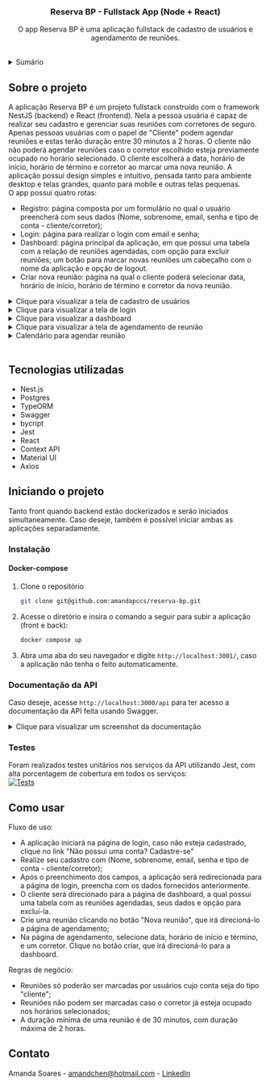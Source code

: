 <!-- PROJECT LOGO -->
<br />
<div align="center">
<h3 align="center">Reserva BP - Fullstack App (Node + React)</h3>

  <p align="center">
    O app Reserva BP é uma aplicação fullstack de cadastro de usuários e agendamento de reuniões.
    <br />
    <br />
  </p>
</div>



<!-- TABLE OF CONTENTS -->
<details>
  <summary>Sumário</summary>
  <ol>
    <li>
      <a href="#sobre-o-projeto">Sobre o projeto</a>
      <ul>
        <li><a href="#tecnologias-utilizadas">Tecnologias utilizadas</a></li>
      </ul>
    </li>
    <li>
      <a href="#iniciando-o-projeto">Iniciando o projeto</a>
      <ul>
        <li><a href="#instalação">Instalação</a></li>
      </ul>
    </li>
    <li><a href="#como-usar">Como usar</a></li>
  </ol>
</details>



<!-- ABOUT THE PROJECT -->
## Sobre o projeto

A aplicação Reserva BP é um projeto fullstack construído com o framework NestJS (backend) e React (frontend). Nela a pessoa usuária é capaz de realizar seu cadastro e gerenciar suas reuniões com corretores de seguro.
Apenas pessoas usuárias com o papel de "Cliente" podem agendar reuniões e estas terão duração entre 30 minutos a 2 horas. O cliente não não poderá agendar reuniões caso o corretor escolhido esteja previamente ocupado no horário selecionado.
O cliente escolherá a data, horário de início, horário de término e corretor ao marcar uma nova reunião.
A aplicação possui design simples e intuitivo, pensada tanto para ambiente desktop e telas grandes, quanto para mobile e outras telas pequenas.
<br />
O app possui quatro rotas:

* Registro: página composta por um formulário no qual o usuário preencherá com seus dados (Nome, sobrenome, email, senha e tipo de conta - cliente/corretor);
* Login: página para realizar o login com email e senha;
* Dashboard: página principal da aplicação, em que possui uma tabela com a relação de reuniões agendadas, com opção para excluir reuniões; um botão para marcar novas reuniões um cabeçalho com o nome da aplicação e opção de logout.
* Criar nova reunião: página na qual o cliente poderá selecionar data, horário de início, horário de término e corretor da nova reunião.

<details>
<summary>Clique para visualizar a tela de cadastro de usuários</summary>

[![Cadastro][cadastro]](cadastro)

</details>

<details>
<summary>Clique para visualizar a tela de login</summary>

[![Login][login]](login)

</details>

<details>
<summary>Clique para visualizar a dashboard</summary>

[![Dashboard][dashboard]](dashboard)

</details>

<details>
<summary>Clique para visualizar a tela de agendamento de reunião</summary>

[![New meeting][new-meeting]](new-meeting)

</details>

<details>
<summary>Calendário para agendar reunião</summary>

[![New meeting2][new-meeting-2]](new-meeting-2)

</details>
<br />

<!-- TECHNOLOGIES USED -->
## Tecnologias utilizadas

* Nest.js
* Postgres
* TypeORM
* Swagger
* bycript
* Jest
* React
* Context API
* Material UI
* Axios



<!-- GETTING STARTED -->
## Iniciando o projeto

Tanto front quando backend estão dockerizados e serão iniciados simultaneamente. Caso deseje, também é possível iniciar ambas as aplicações separadamente.

### Instalação

#### Docker-compose

1. Clone o repositório
   ```sh
   git clone git@github.com:amandapccs/reserva-bp.git
   ```
2. Acesse o diretório e insira o comando a seguir para subir a aplicação (front e back):
   ```sh
   docker compose up
   ```
3. Abra uma aba do seu navegador e digite `http://localhost:3001/`, caso a aplicação não tenha o feito automaticamente.

### Documentação da API
Caso deseje, acesse `http://localhost:3000/api` para ter acesso a documentação da API feita usando Swagger.

<details>
<summary>Clique para visualizar um screenshot da documentação</summary>

[![Swagger][swagger]](swagger)

</details>

### Testes
Foram realizados testes unitários nos serviços da API utilizando Jest, com alta porcentagem de cobertura em todos os serviços:
<br />
[![Tests][tests]](tests)

<!-- USAGE EXAMPLES -->
## Como usar

Fluxo de uso:
- A aplicação iniciará na página de login, caso não esteja cadastrado, clique no link "Não possui uma conta? Cadastre-se"
- Realize seu cadastro com (Nome, sobrenome, email, senha e tipo de conta - cliente/corretor);
- Após o preenchimento dos campos, a aplicação será redirecionada para a página de login, preencha com os dados fornecidos anteriormente.
- O cliente será direcionado para a página de dashboard, a qual possui uma tabela com as reuniões agendadas, seus dados e opção para excluí-la.
- Crie uma reunião clicando no botão "Nova reunião", que irá direcioná-lo a página de agendamento;
- Na página de agendamento, selecione data, horário de início e término, e um corretor. Clique no botão criar, que irá direcioná-lo para a dashboard.

Regras de negócio:
- Reuniões só poderão ser marcadas por usuários cujo conta seja do tipo "cliente";
- Reuniões não podem ser marcadas caso o corretor já esteja ocupado nos horários selecionados;
- A duração mínima de uma reunião é de 30 minutos, com duração máxima de 2 horas.


<!-- CONTACT -->
## Contato

Amanda Soares - amandchen@hotmail.com - <a href="https://www.linkedin.com/in/amandapccs/">LinkedIn</a>


<!-- MARKDOWN LINKS & IMAGES -->
<!-- https://www.markdownguide.org/basic-syntax/#reference-style-links -->
[cadastro]: https://i.imgur.com/Ba6QsmV.png
[login]: https://i.imgur.com/rvN57CS.png
[dashboard]: https://i.imgur.com/Dgw2ua4.png
[new-meeting]: https://i.imgur.com/hqUpuwy.png
[new-meeting-2]: https://i.imgur.com/e9e43iO.png
[swagger]: https://i.imgur.com/qvcR8H8.png
[tests]: https://i.imgur.com/zQVpsA2.png
